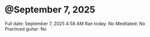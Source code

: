 # @September 7, 2025

Full date: September 7, 2025 4:58 AM
Ran today: No
Meditated: No
Practiced guitar: No